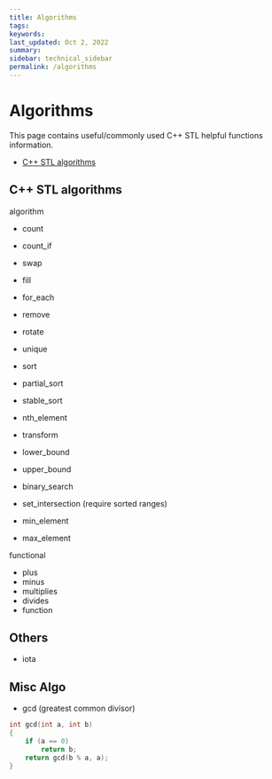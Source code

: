 ```yaml
---
title: Algorithms
tags: 
keywords: 
last_updated: Oct 2, 2022
summary: 
sidebar: technical_sidebar
permalink: /algorithms
---
```



# Algorithms
This page contains useful/commonly used C++ STL helpful functions information. 
- [C++ STL algorithms](https://www.cplusplus.com/reference/algorithm/)

## C++ STL algorithms
algorithm
- count
- count_if
- swap
- fill
- for_each
- remove
- rotate
- unique
- sort
- partial_sort
- stable_sort
- nth_element
- transform

- lower_bound
- upper_bound
- binary_search
- set_intersection (require sorted ranges)

- min_element
- max_element


functional
- plus
- minus
- multiplies
- divides
- function


## Others
- iota

## Misc Algo
- gcd (greatest common divisor)

```c++
int gcd(int a, int b)
{
    if (a == 0)
        return b;
    return gcd(b % a, a);
}
```